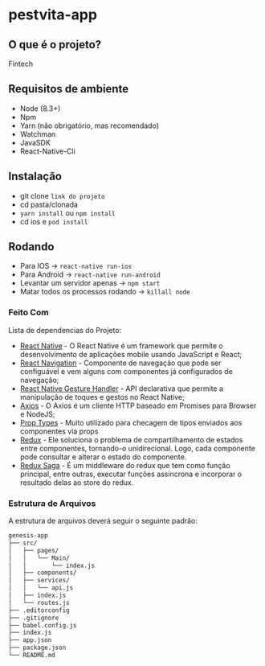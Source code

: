 # pestvita-app

## O que é o projeto?

Fintech

## Requisitos de ambiente

- Node (8.3+)
- Npm
- Yarn (não obrigatório, mas recomendado)
- Watchman
- JavaSDK
- React-Native-Cli

## Instalação

- git clone `link do projeto`
- cd pasta/clonada
- `yarn install` ou `npm install`
- cd ios e `pod install`

## Rodando

- Para IOS -> `react-native run-ios`
- Para Android -> `react-native run-android`
- Levantar um servidor apenas -> `npm start`
- Matar todos os processos rodando -> `killall node`

### Feito Com

Lista de dependencias do Projeto:

- [React Native](http://facebook.github.io/react-native/) - O React Native é um framework que permite o desenvolvimento de aplicações mobile usando JavaScript e React;
- [React Navigation](https://reactnavigation.org/docs/en/api-reference.html) - Componente de navegação que pode ser configuável e vem alguns com componentes já configurados de navegação;
- [React Native Gesture Handler](https://kmagiera.github.io/react-native-gesture-handler/) - API declarativa que permite a manipulação de toques e gestos no React Native;
- [Axios](https://github.com/axios/axios) - O Axios é um cliente HTTP baseado em Promises para Browser e NodeJS;
- [Prop Types](https://www.npmjs.com/package/prop-types) - Muito utilizado para checagem de tipos enviados aos componentes via props
- [Redux](https://redux.js.org/) -
  Ele soluciona o problema de compartilhamento de estados entre componentes, tornando-o unidirecional. Logo, cada componente pode consultar e alterar o estado do componente.
- [Redux Saga](https://github.com/redux-saga/redux-saga) -
  É um middleware do redux que tem como função principal, entre outras, executar funções assincrona e incorporar o resultado delas ao store do redux.

### Estrutura de Arquivos

A estrutura de arquivos deverá seguir o seguinte padrão:

```bash
genesis-app
├── src/
│   ├── pages/
│   │   └── Main/
│   │       └── index.js
│   ├── components/
│   ├── services/
│   │   └── api.js
│   ├── index.js
│   └── routes.js
├── .editorconfig
├── .gitignore
├── babel.config.js
├── index.js
├── app.json
├── package.json
└── README.md
```
